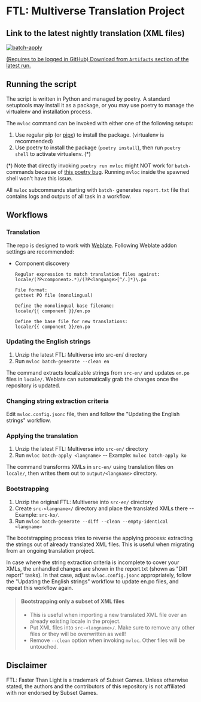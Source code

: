 # FTL: Multiverse Translation Project

## Link to the latest nightly translation (XML files)

[![batch-apply](https://github.com/ftl-mv-translation/ftl-mv-translation/actions/workflows/batch-apply.yml/badge.svg)](https://github.com/ftl-mv-translation/ftl-mv-translation/actions/workflows/batch-apply.yml)

[(Requires to be logged in GitHub) Download from `Artifacts` section of the latest run.](https://github.com/ftl-mv-translation/ftl-mv-translation/actions/workflows/batch-apply.yml)

## Running the script

The script is written in Python and managed by poetry. A standard setuptools may install it as a package,
or you may use poetry to manage the virtualenv and installation process.

The `mvloc` command can be invoked with either one of the following setups:

1. Use regular pip (or [pipx](https://github.com/pypa/pipx)) to install the package. (virtualenv is recommended)
2. Use poetry to install the package (`poetry install`), then run `poetry shell` to activate virtualenv. (*)

(*) Note that directly invoking `poetry run mvloc` might NOT work for `batch-` commands because of [this poetry bug](https://github.com/python-poetry/poetry/issues/965). Running `mvloc` inside the spawned shell won't have this issue.

All `mvloc` subcommands starting with `batch-` generates `report.txt` file that contains logs and outputs of all task
in a workflow.


## Workflows

### Translation

The repo is designed to work with [Weblate](https://weblate.org/). Following Weblate addon settings are recommended:

* Component discovery
   ```
   Regular expression to match translation files against:
   locale/(?P<component>.*)/(?P<language>[^/.]*)\.po
   
   File format:
   gettext PO file (monolingual)
   
   Define the monolingual base filename:
   locale/{{ component }}/en.po
   
   Define the base file for new translations:
   locale/{{ component }}/en.po
   ```

### Updating the English strings

1. Unzip the latest FTL: Multiverse into src-en/ directory
2. Run `mvloc batch-generate --clean en`

The command extracts localizable strings from `src-en/` and updates  `en.po` files in `locale/`. Weblate can
automatically grab the changes once the repository is updated.

### Changing string extraction criteria

Edit `mvloc.config.jsonc` file, then and follow the "Updating the English strings" workflow.

### Applying the translation

1. Unzip the latest FTL: Multiverse into `src-en/` directory
2. Run `mvloc batch-apply <langname>` -- Example: `mvloc batch-apply ko`

The command transforms XMLs in `src-en/` using translation files on `locale/`,
then writes them out to `output/<langname>` directory.

### Bootstrapping

1. Unzip the original FTL: Multiverse into `src-en/` directory
2. Create `src-<langname>/` directory and place the translated XMLs there -- Example: `src-ko/`.
3. Run `mvloc batch-generate --diff --clean --empty-identical <langname>`

The bootstrapping process tries to reverse the applying process: extracting the strings out of already translated
XML files. This is useful when migrating from an ongoing translation project.

In case where the string extraction criteria is incomplete to cover your XMLs, the unhandled changes are shown in
the report.txt (shown as "Diff report" tasks). In that case, adjust `mvloc.config.jsonc` appropriately, follow the
"Updating the English strings" workflow to update en.po files, and repeat this workflow again.

> #### Bootstrapping only a subset of XML files
>
> * This is useful when importing a new translated XML file over an already existing locale in the project.
> * Put XML files into `src-<langname>/`. Make sure to remove any other files or they will be overwritten as well!
> * Remove `--clean` option when invoking `mvloc`. Other files will be untouched.

## Disclaimer

FTL: Faster Than Light is a trademark of Subset Games. Unless otherwise stated, the authors and the contributors of this
repository is not affiliated with nor endorsed by Subset Games.
